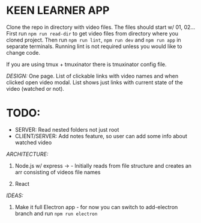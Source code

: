 # KEEN LEARNER APP
Clone the repo in directory with video files. The files should start w/ 01, 02...
First run `npm run read-dir` to get video files from directory where you cloned project.
Then run `npm run lint`, `npm run dev` and `npm run app` in separate terminals.
Running lint is not required unless you would like to change code.

If you are using tmux + tmuxinator there is tmuxinator config file.

_DESIGN:_
  One page. List of clickable links with video names and when clicked open video modal.
  List shows just links with current state of the video (watched or not).

  # TODO:
 - SERVER: Read nested folders not just root
 - CLIENT/SERVER: Add notes feature, so user can add some info about watched video


_ARCHITECTURE:_
  1. Node.js w/ express ->
    - Initially reads from file structure and creates an arr consisting of videos file names

  2. React

_IDEAS:_
  1. Make it full Electron app - for now you can switch to add-electron branch and run `npm run electron`

